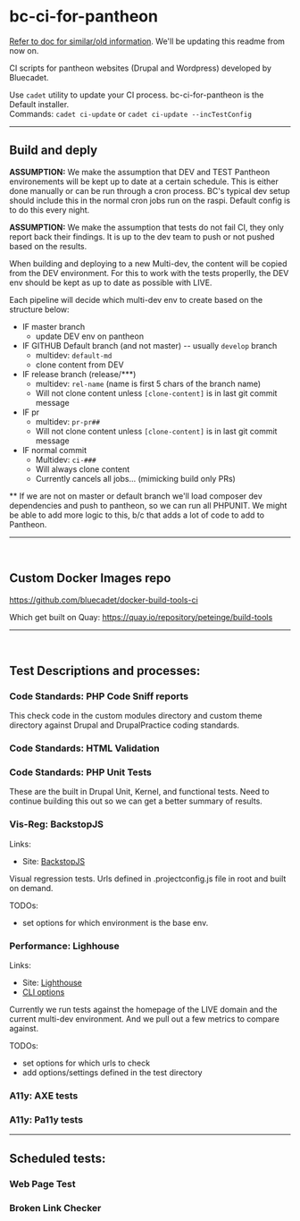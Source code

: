 # bc-ci-for-pantheon

[Refer to doc for similar/old information](https://docs.google.com/document/d/171_g7c6R9N3Ytm71N035jWpwxH05_aCNX7iETMlpub4/edit#heading=h.ndebq7ycxfsh). We'll be updating this readme from now on.

CI scripts for pantheon websites (Drupal and Wordpress) developed by Bluecadet.

Use `cadet` utility to update your CI process. bc-ci-for-pantheon is the Default installer. <br>Commands: `cadet ci-update` or `cadet ci-update --incTestConfig`

<hr>

## Build and deply

__ASSUMPTION:__ We make the assumption that DEV and TEST Pantheon environements will be kept up to date at a certain schedule. This is either done manually or can be run through a cron process. BC's typical dev setup should include this in the normal cron jobs run on the raspi. Default config is to do this every night.

__ASSUMPTION:__ We make the assumption that tests do not fail CI, they only report back their findings. It is up to the dev team to push or not pushed based on the results.

When building and deploying to a new Multi-dev, the content will be copied from the DEV environment. For this to work with the tests properlly, the DEV env should be kept as up to date as possible with LIVE.

Each pipeline will decide which multi-dev env to create based on the structure below:

- IF master branch
  - update DEV env on pantheon
- IF GITHUB Default branch (and not master) -- usually `develop` branch
  - multidev: `default-md`
  - clone content from DEV
- IF release branch (release/***)
  - multidev: `rel-name` (name is first 5 chars of the branch name)
  - Will not clone content unless `[clone-content]` is in last git commit message
- IF pr
  - multidev: `pr-pr##`
  - Will not clone content unless `[clone-content]` is in last git commit message
- IF normal commit
  - Multidev: `ci-###`
  - Will always clone content
  - Currently cancels all jobs... (mimicking build only PRs)

** If we are not on master or default branch we'll load composer dev dependencies and push to pantheon, so we can run all PHPUNIT. We might be able to add more logic to this, b/c that adds a lot of code to add to Pantheon.

<hr>
<br>

## Custom Docker Images repo

https://github.com/bluecadet/docker-build-tools-ci

Which get built on Quay:
https://quay.io/repository/peteinge/build-tools

<hr>
<br>

## Test Descriptions and processes:

### Code Standards: PHP Code Sniff reports

This check code in the custom modules directory and custom theme directory against Drupal and DrupalPractice coding standards.

### Code Standards: HTML Validation

### Code Standards: PHP Unit Tests

These are the built in Drupal Unit, Kernel, and functional tests. Need to continue building this out so we can get a better summary of results.

### Vis-Reg: BackstopJS

Links:
- Site: [BackstopJS](https://garris.github.io/BackstopJS/)

Visual regression tests. Urls defined in .projectconfig.js file in root and built on demand.

TODOs:
- set options for which environment is the base env.

### Performance: Lighhouse

Links:
 - Site: [Lighthouse](https://developers.google.com/web/tools/lighthouse)
 - [CLI options](https://github.com/GoogleChrome/lighthouse#cli-options)

Currently we run tests against the homepage of the LIVE domain and the current multi-dev environment. And we pull out a few metrics to compare against.

TODOs:
- set options for which urls to check
- add options/settings defined in the test directory

### A11y: AXE tests

### A11y: Pa11y tests

<hr>

## Scheduled tests:

### Web Page Test

### Broken Link Checker
